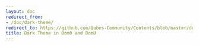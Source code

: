 ```yaml
---
layout: doc
redirect_from:
- /doc/dark-theme/
redirect_to: https://github.com/Qubes-Community/Contents/blob/master/docs/customization/dark-theme.md
title: Dark Theme in Dom0 and DomU
---
```

